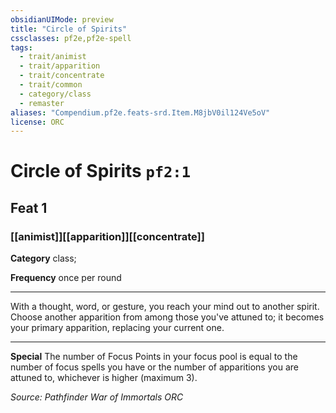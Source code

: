 ```yaml
---
obsidianUIMode: preview
title: "Circle of Spirits"
cssclasses: pf2e,pf2e-spell
tags:
  - trait/animist
  - trait/apparition
  - trait/concentrate
  - trait/common
  - category/class
  - remaster
aliases: "Compendium.pf2e.feats-srd.Item.M8jbV0il124Ve5oV"
license: ORC
---
```

# Circle of Spirits `pf2:1`
## Feat 1
### [[animist]][[apparition]][[concentrate]]

**Category** class; 




**Frequency** once per round

* * *

With a thought, word, or gesture, you reach your mind out to another spirit. Choose another apparition from among those you've attuned to; it becomes your primary apparition, replacing your current one.

* * *

**Special** The number of Focus Points in your focus pool is equal to the number of focus spells you have or the number of apparitions you are attuned to, whichever is higher (maximum 3).

*Source: Pathfinder War of Immortals*
*ORC*